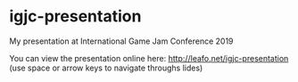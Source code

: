 # igjc-presentation
My presentation at International Game Jam Conference 2019


You can view the presentation online here: http://leafo.net/igjc-presentation (use space or arrow keys to navigate throughs lides)
